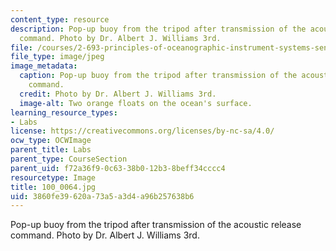 ```yaml
---
content_type: resource
description: Pop-up buoy from the tripod after transmission of the acoustic release
  command. Photo by Dr. Albert J. Williams 3rd.
file: /courses/2-693-principles-of-oceanographic-instrument-systems-sensors-and-measurements-13-998-spring-2004/3860fe39620a73a5a3d4a96b257638b6_100_0064.jpg
file_type: image/jpeg
image_metadata:
  caption: Pop-up buoy from the tripod after transmission of the acoustic release
    command.
  credit: Photo by Dr. Albert J. Williams 3rd.
  image-alt: Two orange floats on the ocean's surface.
learning_resource_types:
- Labs
license: https://creativecommons.org/licenses/by-nc-sa/4.0/
ocw_type: OCWImage
parent_title: Labs
parent_type: CourseSection
parent_uid: f72a36f9-0c63-38b0-12b3-8beff34cccc4
resourcetype: Image
title: 100_0064.jpg
uid: 3860fe39-620a-73a5-a3d4-a96b257638b6
---
```

Pop-up buoy from the tripod after transmission of the acoustic release command. Photo by Dr. Albert J. Williams 3rd.